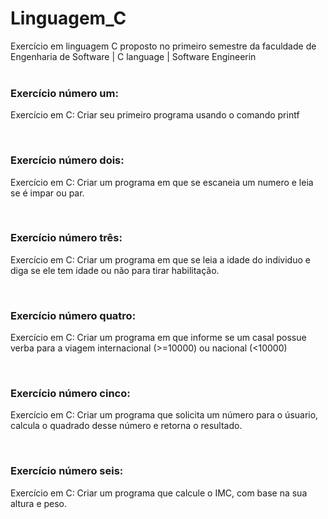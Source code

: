 # Linguagem_C
Exercício em linguagem C proposto no primeiro semestre da faculdade de Engenharia de Software | C language | Software Engineerin
<br>
<br>

<h3>Exercício número um:</h3>
<p>Exercício em C: Criar seu primeiro programa usando o comando printf</p>
<br>

<h3>Exercício número dois:</h3>
<p>Exercício em C: Criar  um programa em que se escaneia um numero e leia se é impar ou par. </p>
<br>

<h3>Exercício número três:</h3>
<p>Exercício em C: Criar  um programa em que se leia a idade do individuo e diga se ele tem idade ou não para tirar habilitação.</p>
<br>

<h3>Exercício número quatro:</h3>
<p>Exercício em C: Criar  um programa em que informe se um casal possue verba para a viagem internacional (>=10000) ou nacional (<10000)</p>
<br>

<h3>Exercício número cinco:</h3>
<p>Exercício em C: Criar  um programa que solicita um número para o úsuario, calcula o quadrado desse número e retorna o resultado.</p>
<br>

<h3>Exercício número seis:</h3>
<p>Exercício em C: Criar  um programa que calcule o IMC, com base na sua altura e peso.</p>
<br>
